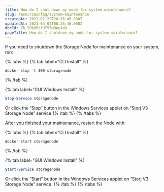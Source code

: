 ```yaml
---
title: How do I shut down my node for system maintenance?
slug: resources/faq/system-maintenance
createdAt: 2022-07-29T20:16:45.000Z
updatedAt: 2023-03-03T08:35:46.000Z
docId: Zh_lD6UPciHT53wOWuAoD
pageTitle: How do I shutdown my node for system maintenance?
---
```


If you need to shutdown the Storage Node for maintenance on your system, run:

{% tabs %}
{% tab label="CLI Install" %}
```none
docker stop -t 300 storagenode
```
{% /tab %}

{% tab label="GUI Windows Install" %}


```powershell
Stop-Service storagenode

```

Or click the “Stop” button in the Windows Services applet on “Storj V3 Storage Node” service
{% /tab %}
{% /tabs %}

After you finished your maintenance, restart the Node with:

{% tabs %}
{% tab label="CLI Install" %}
```none
docker start storagenode
```
{% /tab %}

{% tab label="GUI Windows Install" %}


```powershell
Start-Service storagenode
```

Or click the “Start” button in the Windows Services applet on “Storj V3 Storage Node” service.
{% /tab %}
{% /tabs %}

